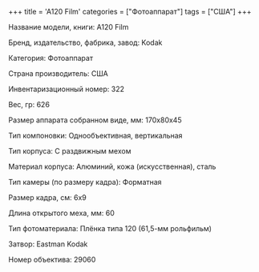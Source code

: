 +++
title = 'A120 Film'
categories = ["Фотоаппарат"]
tags = ["США"]
+++

Название модели, книги: A120 Film

Бренд, издательство, фабрика, завод: Kodak

Категория: Фотоаппарат

Страна производитель: США

Инвентаризационный номер: 322

Вес, гр: 626

Размер аппарата  собранном виде, мм: 170х80х45

Тип компоновки: Однообъективная, вертикальная

Тип корпуса: С раздвижным мехом

Материал корпуса: Алюминий, кожа (искусственная), сталь

Тип камеры (по размеру кадра): Форматная

Размер кадра, см: 6х9

Длина открытого меха, мм: 60

Тип фотоматериала: Плёнка типа 120 (61,5-мм рольфильм)

Затвор: Eastman Kodak

Номер объектива: 29060

